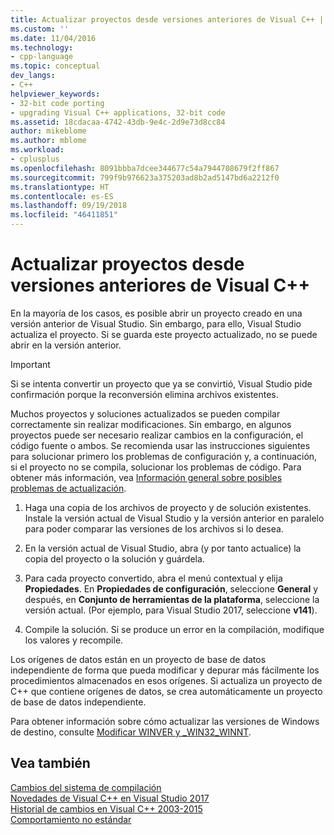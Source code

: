 ```yaml
---
title: Actualizar proyectos desde versiones anteriores de Visual C++ | Microsoft Docs
ms.custom: ''
ms.date: 11/04/2016
ms.technology:
- cpp-language
ms.topic: conceptual
dev_langs:
- C++
helpviewer_keywords:
- 32-bit code porting
- upgrading Visual C++ applications, 32-bit code
ms.assetid: 18cdacaa-4742-43db-9e4c-2d9e73d8cc84
author: mikeblome
ms.author: mblome
ms.workload:
- cplusplus
ms.openlocfilehash: 8091bbba7dcee344677c54a7944708679f2ff867
ms.sourcegitcommit: 799f9b976623a375203ad8b2ad5147bd6a2212f0
ms.translationtype: HT
ms.contentlocale: es-ES
ms.lasthandoff: 09/19/2018
ms.locfileid: "46411851"
---
```

# <a name="upgrading-projects-from-earlier-versions-of-visual-c"></a>Actualizar proyectos desde versiones anteriores de Visual C++

En la mayoría de los casos, es posible abrir un proyecto creado en una versión anterior de Visual Studio. Sin embargo, para ello, Visual Studio actualiza el proyecto. Si se guarda este proyecto actualizado, no se puede abrir en la versión anterior.  
  
> [!IMPORTANT]
> Si se intenta convertir un proyecto que ya se convirtió, Visual Studio pide confirmación porque la reconversión elimina archivos existentes.  
  
Muchos proyectos y soluciones actualizados se pueden compilar correctamente sin realizar modificaciones. Sin embargo, en algunos proyectos puede ser necesario realizar cambios en la configuración, el código fuente o ambos. Se recomienda usar las instrucciones siguientes para solucionar primero los problemas de configuración y, a continuación, si el proyecto no se compila, solucionar los problemas de código. Para obtener más información, vea [Información general sobre posibles problemas de actualización](../porting/overview-of-potential-upgrade-issues-visual-cpp.md).  
  
1. Haga una copia de los archivos de proyecto y de solución existentes. Instale la versión actual de Visual Studio y la versión anterior en paralelo para poder comparar las versiones de los archivos si lo desea.  
  
2. En la versión actual de Visual Studio, abra (y por tanto actualice) la copia del proyecto o la solución y guárdela.  
  
3. Para cada proyecto convertido, abra el menú contextual y elija **Propiedades**. En **Propiedades de configuración**, seleccione **General** y después, en **Conjunto de herramientas de la plataforma**, seleccione la versión actual. (Por ejemplo, para Visual Studio 2017, seleccione **v141**).  
  
4. Compile la solución. Si se produce un error en la compilación, modifique los valores y recompile.  
  
Los orígenes de datos están en un proyecto de base de datos independiente de forma que pueda modificar y depurar más fácilmente los procedimientos almacenados en esos orígenes. Si actualiza un proyecto de C++ que contiene orígenes de datos, se crea automáticamente un proyecto de base de datos independiente.  
  
Para obtener información sobre cómo actualizar las versiones de Windows de destino, consulte [Modificar WINVER y _WIN32_WINNT](../porting/modifying-winver-and-win32-winnt.md).  
  
## <a name="see-also"></a>Vea también  

[Cambios del sistema de compilación](../build/build-system-changes.md)<br/>
[Novedades de Visual C++ en Visual Studio 2017](../what-s-new-for-visual-cpp-in-visual-studio.md)<br/>
[Historial de cambios en Visual C++ 2003-2015](../porting/visual-cpp-change-history-2003-2015.md)<br/>
[Comportamiento no estándar](../cpp/nonstandard-behavior.md)